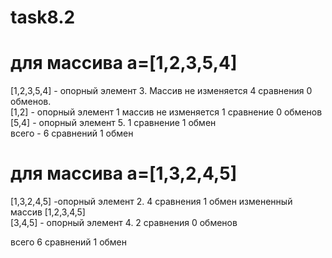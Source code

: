 # task8.2

# для массива a=[1,2,3,5,4] 

  [1,2,3,5,4] - опорный элемент 3. Массив не изменяется 4 сравнения 0 обменов.  
  [1,2] - опорный элемент 1 массив не изменяется 1 сравнение 0 обменов    
  [5,4] - опорный элемент 5. 1 сравнение 1 обмен  
  всего - 6 сравнений 1 обмен  

# для массива a=[1,3,2,4,5]
[1,3,2,4,5] -опорный элемент 2. 4 сравнения 1 обмен измененный массив [1,2,3,4,5]  
[3,4,5] - опорный элемент 4. 2 сравнения 0 обменов  

всего 6 сравнений 1 обмен

